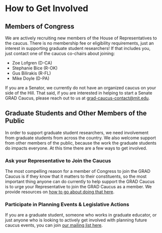 # How to Get Involved

## Members of Congress
We are actively recruiting new members of the House of Representatives to the caucus. There is no membership fee or eligibility requirements, just an interest in supporting graduate student researchers! If that includes you, just contact one of the caucus co-chairs about joining:

- Zoe Lofgren (D-CA)
- Stephanie Bice (R-OK)
- Gus Bilirakis (R-FL)
- Mike Doyle (D-PA)

If you are a Senator, we currently do not have an organized caucus on your side of the Hill. That said, if you are interested in helping to start a Senate GRAD Caucus, please reach out to us at grad-caucus-contact@mit.edu.

## Graduate Students and Other Members of the Public
In order to support graduate student researchers, we need involvement from graduate students from across the country. We also welcome support from other members of the public, because the work the graduate students do impacts everyone. At this time there are a few ways to get involved.

### Ask your Representative to Join the Caucus
The most compelling reason for a member of Congress to join the GRAD Caucus is if they know that it matters to their constituents, so the most important thing anyone can do currently to help support the GRAD Caucus is to urge your Representative to join the GRAD Caucus as a member. We provide resources on [how to go about doing that here](ask-your-representative).

### Participate in Planning Events & Legislative Actions
If you are a graduate student, someone who works in graduate educator, or just anyone who is looking to actively get involved with planning future caucus events, you can join [our mailing list here](https://mailman.mit.edu/mailman/listinfo/grad-caucus-updates).
